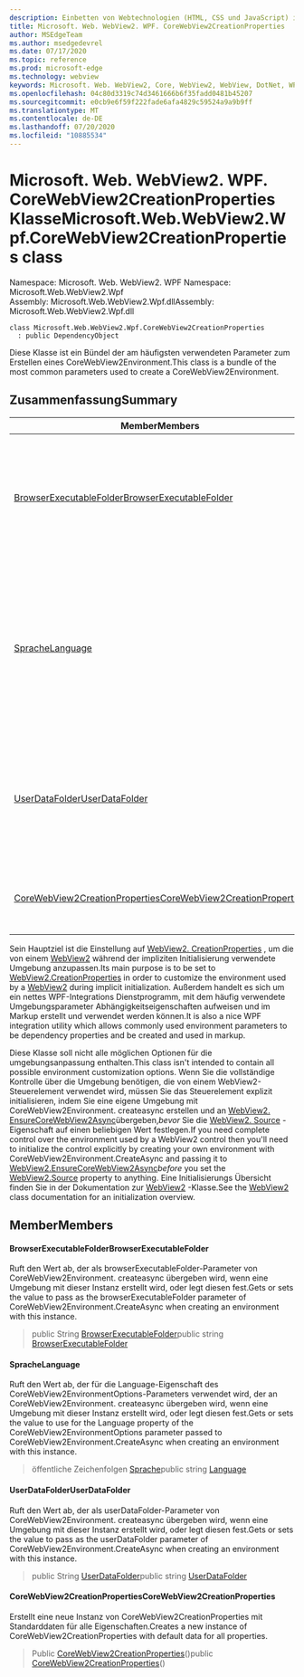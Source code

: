 ```yaml
---
description: Einbetten von Webtechnologien (HTML, CSS und JavaScript) in ihre systemeigenen Anwendungen mit dem Microsoft Edge WebView2-Steuerelement
title: Microsoft. Web. WebView2. WPF. CoreWebView2CreationProperties
author: MSEdgeTeam
ms.author: msedgedevrel
ms.date: 07/17/2020
ms.topic: reference
ms.prod: microsoft-edge
ms.technology: webview
keywords: Microsoft. Web. WebView2, Core, WebView2, WebView, DotNet, WPF, WinForms, APP, Edge, CoreWebView2, CoreWebView2Controller, Browser Control, Edge HTML, Microsoft. Web. WebView2. WPF. CoreWebView2CreationProperties
ms.openlocfilehash: 04c80d3319c74d3461666b6f35fadd0481b45207
ms.sourcegitcommit: e0cb9e6f59f222fade6afa4829c59524a9a9b9ff
ms.translationtype: MT
ms.contentlocale: de-DE
ms.lasthandoff: 07/20/2020
ms.locfileid: "10885534"
---
```

# <span data-ttu-id="d660c-104">Microsoft. Web. WebView2. WPF. CoreWebView2CreationProperties Klasse</span><span class="sxs-lookup"><span data-stu-id="d660c-104">Microsoft.Web.WebView2.Wpf.CoreWebView2CreationProperties class</span></span> 

<span data-ttu-id="d660c-105">Namespace: Microsoft. Web. WebView2. WPF </span><span class="sxs-lookup"><span data-stu-id="d660c-105">Namespace: Microsoft.Web.WebView2.Wpf</span></span>\
<span data-ttu-id="d660c-106">Assembly: Microsoft.Web.WebView2.Wpf.dll</span><span class="sxs-lookup"><span data-stu-id="d660c-106">Assembly: Microsoft.Web.WebView2.Wpf.dll</span></span>

```
class Microsoft.Web.WebView2.Wpf.CoreWebView2CreationProperties
  : public DependencyObject
```

<span data-ttu-id="d660c-107">Diese Klasse ist ein Bündel der am häufigsten verwendeten Parameter zum Erstellen eines CoreWebView2Environment.</span><span class="sxs-lookup"><span data-stu-id="d660c-107">This class is a bundle of the most common parameters used to create a CoreWebView2Environment.</span></span>

## <span data-ttu-id="d660c-108">Zusammenfassung</span><span class="sxs-lookup"><span data-stu-id="d660c-108">Summary</span></span>

 <span data-ttu-id="d660c-109">Member</span><span class="sxs-lookup"><span data-stu-id="d660c-109">Members</span></span>                        | <span data-ttu-id="d660c-110">Beschreibungen</span><span class="sxs-lookup"><span data-stu-id="d660c-110">Descriptions</span></span>
--------------------------------|---------------------------------------------
[<span data-ttu-id="d660c-111">BrowserExecutableFolder</span><span class="sxs-lookup"><span data-stu-id="d660c-111">BrowserExecutableFolder</span></span>](#browserexecutablefolder) | <span data-ttu-id="d660c-112">Ruft den Wert ab, der als browserExecutableFolder-Parameter von CoreWebView2Environment. createasync übergeben wird, wenn eine Umgebung mit dieser Instanz erstellt wird, oder legt diesen fest.</span><span class="sxs-lookup"><span data-stu-id="d660c-112">Gets or sets the value to pass as the browserExecutableFolder parameter of CoreWebView2Environment.CreateAsync when creating an environment with this instance.</span></span>
[<span data-ttu-id="d660c-113">Sprache</span><span class="sxs-lookup"><span data-stu-id="d660c-113">Language</span></span>](#language) | <span data-ttu-id="d660c-114">Ruft den Wert ab, der für die Language-Eigenschaft des CoreWebView2EnvironmentOptions-Parameters verwendet wird, der an CoreWebView2Environment. createasync übergeben wird, wenn eine Umgebung mit dieser Instanz erstellt wird, oder legt diesen fest.</span><span class="sxs-lookup"><span data-stu-id="d660c-114">Gets or sets the value to use for the Language property of the CoreWebView2EnvironmentOptions parameter passed to CoreWebView2Environment.CreateAsync when creating an environment with this instance.</span></span>
[<span data-ttu-id="d660c-115">UserDataFolder</span><span class="sxs-lookup"><span data-stu-id="d660c-115">UserDataFolder</span></span>](#userdatafolder) | <span data-ttu-id="d660c-116">Ruft den Wert ab, der als userDataFolder-Parameter von CoreWebView2Environment. createasync übergeben wird, wenn eine Umgebung mit dieser Instanz erstellt wird, oder legt diesen fest.</span><span class="sxs-lookup"><span data-stu-id="d660c-116">Gets or sets the value to pass as the userDataFolder parameter of CoreWebView2Environment.CreateAsync when creating an environment with this instance.</span></span>
[<span data-ttu-id="d660c-117">CoreWebView2CreationProperties</span><span class="sxs-lookup"><span data-stu-id="d660c-117">CoreWebView2CreationProperties</span></span>](#corewebview2creationproperties) | <span data-ttu-id="d660c-118">Erstellt eine neue Instanz von CoreWebView2CreationProperties mit Standarddaten für alle Eigenschaften.</span><span class="sxs-lookup"><span data-stu-id="d660c-118">Creates a new instance of CoreWebView2CreationProperties with default data for all properties.</span></span>

<span data-ttu-id="d660c-119">Sein Hauptziel ist die Einstellung auf [WebView2. CreationProperties](microsoft-web-webview2-wpf-webview2.md) , um die von einem [WebView2](microsoft-web-webview2-wpf-webview2.md) während der impliziten Initialisierung verwendete Umgebung anzupassen.</span><span class="sxs-lookup"><span data-stu-id="d660c-119">Its main purpose is to be set to [WebView2.CreationProperties](microsoft-web-webview2-wpf-webview2.md) in order to customize the environment used by a [WebView2](microsoft-web-webview2-wpf-webview2.md) during implicit initialization.</span></span> <span data-ttu-id="d660c-120">Außerdem handelt es sich um ein nettes WPF-Integrations Dienstprogramm, mit dem häufig verwendete Umgebungsparameter Abhängigkeitseigenschaften aufweisen und im Markup erstellt und verwendet werden können.</span><span class="sxs-lookup"><span data-stu-id="d660c-120">It is also a nice WPF integration utility which allows commonly used environment parameters to be dependency properties and be created and used in markup.</span></span>

<span data-ttu-id="d660c-121">Diese Klasse soll nicht alle möglichen Optionen für die umgebungsanpassung enthalten.</span><span class="sxs-lookup"><span data-stu-id="d660c-121">This class isn't intended to contain all possible environment customization options.</span></span> <span data-ttu-id="d660c-122">Wenn Sie die vollständige Kontrolle über die Umgebung benötigen, die von einem WebView2-Steuerelement verwendet wird, müssen Sie das Steuerelement explizit initialisieren, indem Sie eine eigene Umgebung mit CoreWebView2Environment. createasync erstellen und an [WebView2. EnsureCoreWebView2Async](microsoft-web-webview2-wpf-webview2.md)übergeben,*bevor* Sie die [WebView2. Source](microsoft-web-webview2-wpf-webview2.md) -Eigenschaft auf einen beliebigen Wert festlegen.</span><span class="sxs-lookup"><span data-stu-id="d660c-122">If you need complete control over the environment used by a WebView2 control then you'll need to initialize the control explicitly by creating your own environment with CoreWebView2Environment.CreateAsync and passing it to [WebView2.EnsureCoreWebView2Async](microsoft-web-webview2-wpf-webview2.md)*before* you set the [WebView2.Source](microsoft-web-webview2-wpf-webview2.md) property to anything.</span></span> <span data-ttu-id="d660c-123">Eine Initialisierungs Übersicht finden Sie in der Dokumentation zur [WebView2](microsoft-web-webview2-wpf-webview2.md) -Klasse.</span><span class="sxs-lookup"><span data-stu-id="d660c-123">See the [WebView2](microsoft-web-webview2-wpf-webview2.md) class documentation for an initialization overview.</span></span>

## <span data-ttu-id="d660c-124">Member</span><span class="sxs-lookup"><span data-stu-id="d660c-124">Members</span></span>

#### <span data-ttu-id="d660c-125">BrowserExecutableFolder</span><span class="sxs-lookup"><span data-stu-id="d660c-125">BrowserExecutableFolder</span></span> 

<span data-ttu-id="d660c-126">Ruft den Wert ab, der als browserExecutableFolder-Parameter von CoreWebView2Environment. createasync übergeben wird, wenn eine Umgebung mit dieser Instanz erstellt wird, oder legt diesen fest.</span><span class="sxs-lookup"><span data-stu-id="d660c-126">Gets or sets the value to pass as the browserExecutableFolder parameter of CoreWebView2Environment.CreateAsync when creating an environment with this instance.</span></span>

> <span data-ttu-id="d660c-127">public String [BrowserExecutableFolder](#browserexecutablefolder)</span><span class="sxs-lookup"><span data-stu-id="d660c-127">public string [BrowserExecutableFolder](#browserexecutablefolder)</span></span>

#### <span data-ttu-id="d660c-128">Sprache</span><span class="sxs-lookup"><span data-stu-id="d660c-128">Language</span></span> 

<span data-ttu-id="d660c-129">Ruft den Wert ab, der für die Language-Eigenschaft des CoreWebView2EnvironmentOptions-Parameters verwendet wird, der an CoreWebView2Environment. createasync übergeben wird, wenn eine Umgebung mit dieser Instanz erstellt wird, oder legt diesen fest.</span><span class="sxs-lookup"><span data-stu-id="d660c-129">Gets or sets the value to use for the Language property of the CoreWebView2EnvironmentOptions parameter passed to CoreWebView2Environment.CreateAsync when creating an environment with this instance.</span></span>

> <span data-ttu-id="d660c-130">öffentliche Zeichenfolgen [Sprache](#language)</span><span class="sxs-lookup"><span data-stu-id="d660c-130">public string [Language](#language)</span></span>

#### <span data-ttu-id="d660c-131">UserDataFolder</span><span class="sxs-lookup"><span data-stu-id="d660c-131">UserDataFolder</span></span> 

<span data-ttu-id="d660c-132">Ruft den Wert ab, der als userDataFolder-Parameter von CoreWebView2Environment. createasync übergeben wird, wenn eine Umgebung mit dieser Instanz erstellt wird, oder legt diesen fest.</span><span class="sxs-lookup"><span data-stu-id="d660c-132">Gets or sets the value to pass as the userDataFolder parameter of CoreWebView2Environment.CreateAsync when creating an environment with this instance.</span></span>

> <span data-ttu-id="d660c-133">public String [UserDataFolder](#userdatafolder)</span><span class="sxs-lookup"><span data-stu-id="d660c-133">public string [UserDataFolder](#userdatafolder)</span></span>

#### <span data-ttu-id="d660c-134">CoreWebView2CreationProperties</span><span class="sxs-lookup"><span data-stu-id="d660c-134">CoreWebView2CreationProperties</span></span> 

<span data-ttu-id="d660c-135">Erstellt eine neue Instanz von CoreWebView2CreationProperties mit Standarddaten für alle Eigenschaften.</span><span class="sxs-lookup"><span data-stu-id="d660c-135">Creates a new instance of CoreWebView2CreationProperties with default data for all properties.</span></span>

> <span data-ttu-id="d660c-136">Public [CoreWebView2CreationProperties](#corewebview2creationproperties)()</span><span class="sxs-lookup"><span data-stu-id="d660c-136">public [CoreWebView2CreationProperties](#corewebview2creationproperties)()</span></span>

